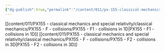 ```yaml
---
{"dg-publish":true,"permalink":"/content/011/px-155-classical-mechanics-and-special-relativity/classical-mechanics/px-155-f-collisions/f-collisions/","created":"2024-10-01T18:27:09.727+01:00","updated":"2024-11-26T19:57:30.796+00:00"}
---
```


[[content/011/PX155 - classical mechanics and special relativity/classical mechanics/PX155 - F - collisions/PX155 - F1 - collisions in 1D\|PX155 - F1 - collisions in 1D]]
[[content/011/PX155 - classical mechanics and special relativity/classical mechanics/PX155 - F - collisions/PX155 - F2 - collisions in 3D\|PX155 - F2 - collisions in 3D]]
